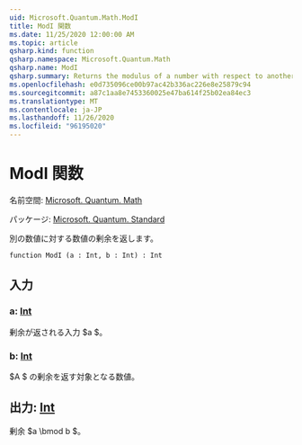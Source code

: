 ```yaml
---
uid: Microsoft.Quantum.Math.ModI
title: ModI 関数
ms.date: 11/25/2020 12:00:00 AM
ms.topic: article
qsharp.kind: function
qsharp.namespace: Microsoft.Quantum.Math
qsharp.name: ModI
qsharp.summary: Returns the modulus of a number with respect to another number.
ms.openlocfilehash: e0d735096ce00b97ac42b336ac226e8e25879c94
ms.sourcegitcommit: a87c1aa8e7453360025e47ba614f25b02ea84ec3
ms.translationtype: MT
ms.contentlocale: ja-JP
ms.lasthandoff: 11/26/2020
ms.locfileid: "96195020"
---
```

# <a name="modi-function"></a>ModI 関数

名前空間: [Microsoft. Quantum. Math](xref:Microsoft.Quantum.Math)

パッケージ: [Microsoft. Quantum. Standard](https://nuget.org/packages/Microsoft.Quantum.Standard)


別の数値に対する数値の剰余を返します。

```qsharp
function ModI (a : Int, b : Int) : Int
```


## <a name="input"></a>入力

### <a name="a--int"></a>a: [Int](xref:microsoft.quantum.lang-ref.int)

剰余が返される入力 $a $。


### <a name="b--int"></a>b: [Int](xref:microsoft.quantum.lang-ref.int)

$A $ の剰余を返す対象となる数値。



## <a name="output--int"></a>出力: [Int](xref:microsoft.quantum.lang-ref.int)

剰余 $a \bmod b $。